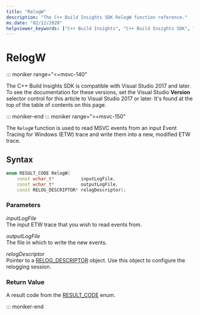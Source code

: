 ```yaml
---
title: "RelogW"
description: "The C++ Build Insights SDK RelogW function reference."
ms.date: "02/12/2020"
helpviewer_keywords: ["C++ Build Insights", "C++ Build Insights SDK", "RelogW", "throughput analysis", "build time analysis", "vcperf.exe"]
---
```

# RelogW

::: moniker range="<=msvc-140"

The C++ Build Insights SDK is compatible with Visual Studio 2017 and later. To see the documentation for these versions, set the Visual Studio **Version** selector control for this article to Visual Studio 2017 or later. It's found at the top of the table of contents on this page.

::: moniker-end
::: moniker range=">=msvc-150"

The `RelogW` function is used to read MSVC events from an input Event Tracing for Windows (ETW) trace and write them into a new, modified ETW trace.

## Syntax

```cpp
enum RESULT_CODE RelogW(
    const wchar_t*          inputLogFile,
    const wchar_t*          outputLogFile,
    const RELOG_DESCRIPTOR* relogDescriptor);
```

### Parameters

*inputLogFile*\
The input ETW trace that you wish to read events from.

*outputLogFile*\
The file in which to write the new events.

*relogDescriptor*\
Pointer to a [RELOG_DESCRIPTOR](../other-types/relog-descriptor-struct.md) object. Use this object to configure the relogging session.

### Return Value

A result code from the [RESULT_CODE](../other-types/result-code-enum.md) enum.

::: moniker-end
